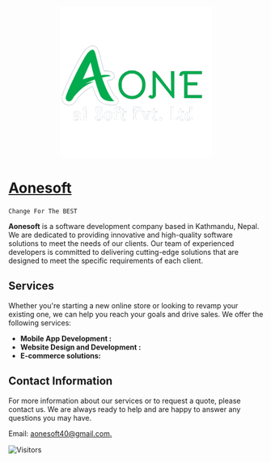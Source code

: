 <p align="center"><img width="300" src="https://raw.githubusercontent.com/AoneSoft40/.github/main/profile/asstes/logo.png" alt="cli output"/></p>

# [Aonesoft](https://www.aonesoft.com.np)

`Change For The BEST`

**Aonesoft** is a software development company based in Kathmandu, Nepal. We are dedicated to providing innovative and high-quality software solutions to meet the needs of our clients. Our team of experienced developers is committed to delivering cutting-edge solutions that are designed to meet the specific requirements of each client.

## Services

Whether you're starting a new online store or looking to revamp your existing one, we can help you reach your goals and drive sales. We offer the following services:

- **Mobile App Development :**
- **Website Design and Development :**
- **E-commerce solutions:**

## Contact Information

For more information about our services or to request a quote, please contact us. We are always ready to help and are happy to answer any questions you may have.

Email: [aonesoft40@gmail.com.](mailto:aonesoft40@gmail.com)

<p align=left><img align=center src="https://visitor-badge.laobi.icu/badge?page_id=AoneSoft40" alt="Visitors"></p>
